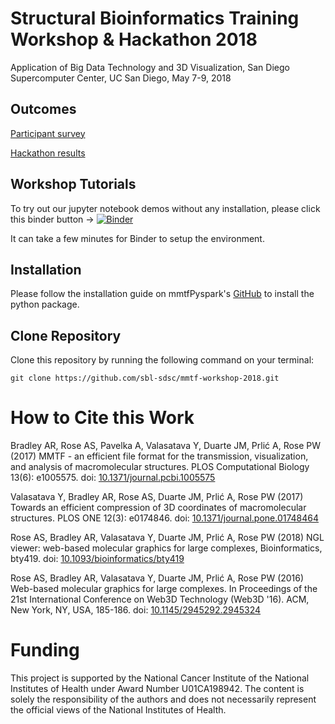 # Structural Bioinformatics Training Workshop &amp; Hackathon 2018

Application of Big Data Technology and 3D Visualization,
San Diego Supercomputer Center, UC San Diego, May 7-9, 2018

## Outcomes

[Participant survey](https://github.com/sbl-sdsc/mmtf-workshop-2018/Survey.pdf)

[Hackathon results](https://github.com/sbl-sdsc/mmtf-hackathon-2018)


## Workshop Tutorials

To try out our jupyter notebook demos without any installation, please click this binder button -> [![Binder](https://mybinder.org/badge.svg)](https://mybinder.org/v2/gh/sbl-sdsc/mmtf-workshop-2018/master)


It can take a few minutes for Binder to setup the environment.


## Installation

Please follow the installation guide on mmtfPyspark's [GitHub](https://github.com/sbl-sdsc/mmtf-pyspark) to install the python package.

## Clone Repository

Clone this repository by running the following command on your terminal:
```
git clone https://github.com/sbl-sdsc/mmtf-workshop-2018.git
```

# How to Cite this Work

Bradley AR, Rose AS, Pavelka A, Valasatava Y, Duarte JM, Prlić A, Rose PW (2017) MMTF - an efficient file format for the transmission, visualization, and analysis of macromolecular structures. PLOS Computational Biology 13(6): e1005575. doi: [10.1371/journal.pcbi.1005575](https://doi.org/10.1371/journal.pcbi.1005575)

Valasatava Y, Bradley AR, Rose AS, Duarte JM, Prlić A, Rose PW (2017) Towards an efficient compression of 3D coordinates of macromolecular structures. PLOS ONE 12(3): e0174846. doi: [10.1371/journal.pone.01748464](https://doi.org/10.1371/journal.pone.0174846)

Rose AS, Bradley AR, Valasatava Y, Duarte JM, Prlić A, Rose PW (2018) NGL viewer: web-based molecular graphics for large complexes, Bioinformatics, bty419. doi: [10.1093/bioinformatics/bty419](https://doi.org/10.1093/bioinformatics/bty419)

Rose AS, Bradley AR, Valasatava Y, Duarte JM, Prlić A, Rose PW (2016) Web-based molecular graphics for large complexes. In Proceedings of the 21st International Conference on Web3D Technology (Web3D '16). ACM, New York, NY, USA, 185-186. doi: [10.1145/2945292.2945324](https://doi.org/10.1145/2945292.2945324)

# Funding
This project is supported by the National Cancer Institute of the National Institutes of Health under Award Number U01CA198942. The content is solely the responsibility of the authors and does not necessarily represent the official views of the National Institutes of Health.
